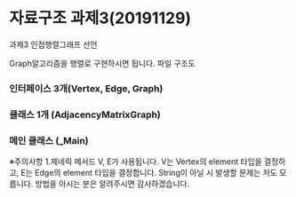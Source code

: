 # 자료구조 과제3(20191129)

과제3 인접행렬그래프 선언

Graph알고리즘을 행렬로 구현하시면 됩니다.
파일 구조도
<h3>인터페이스 3개(Vertex, Edge, Graph)</h3>
<h3>클래스 1개    (AdjacencyMatrixGraph)</h3>
<h3>메인 클래스   (_Main)</h3>

※주의사항
1.제네릭 메서드 V, E가 사용됩니다. V는 Vertex의 element 타입을 결정하고, E는 Edge의 element 타입을 결정합니다. String이 아닐 시 발생할 문제는 저도 모릅니다. 방법을 아시는 분은 알려주시면 감사하겠습니다.
